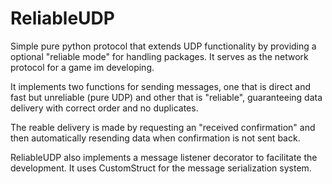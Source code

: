 ReliableUDP
===========

Simple pure python protocol that extends UDP functionality by providing a optional "reliable mode" for handling packages.  It serves as the network protocol for a game im developing.

It implements two functions for sending messages, one that is direct and fast but unreliable (pure UDP) and other that is "reliable", guaranteeing data delivery with correct order and no duplicates.

The reable delivery is made by requesting an "received confirmation" and then automatically resending data when confirmation is not sent back.

ReliableUDP also implements a message listener decorator to facilitate the development. It uses CustomStruct for the message serialization system. 
